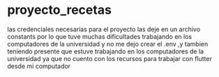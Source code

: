 # proyecto_recetas

las credenciales necesarias para el proyecto las deje en un archivo constants por lo que tuve muchas dificultades trabajando en los computadores de la universidad y no me dejo crear el .env ,y tambien teniendo presente que estuve trabajando en los computadores de la universidad ya que no cuento con los recursos para trabajar con flutter desde mi computador

